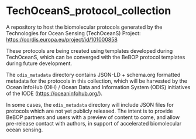 # TechOceanS_protocol_collection
A repository to host the biomolecular protocols generated by the Technologies for Ocean Sensing (TechOceanS) Project: https://cordis.europa.eu/project/id/101000858

These protocols are being created using templates developed during TechOceanS, which can be converged with the BeBOP protocol templates during future development. 

The `odis_metadata` directory contains JSON-LD + schema.org formatted metadata for the protocols in this collection, which will be harvested by the Ocean InfoHub (OIH) / Ocean Data and Information System (ODIS) initiatives of the IODE (https://oceaninfohub.org/). 

In some cases, the `odis_metadata` directory will include JSON files for protocols which are not yet publicly released. The intent is to provide BeBOP partners and users with a preview of content to come, and allow pre-release contact with authors, in support of accelerated biomolecular ocean sensing.
